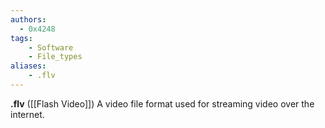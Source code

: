 ```yaml
---
authors:
  - 0x4248
tags:
    - Software
    - File_types
aliases:
    - .flv
---
```

**.flv** ([[Flash Video]]) A video file format used for streaming video over the internet.
